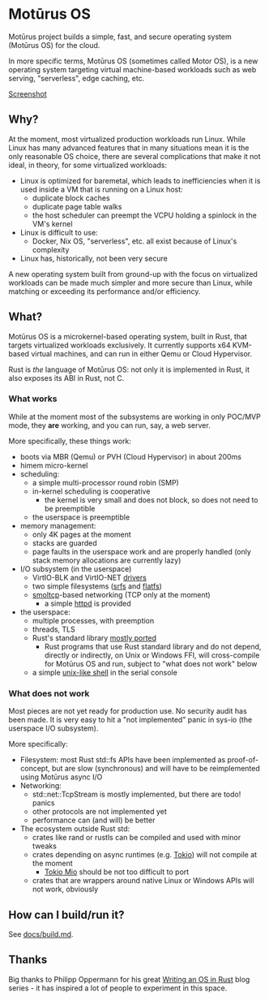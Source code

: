 # Motūrus OS

Motūrus project builds a simple, fast, and secure operating system (Motūrus OS) for the cloud.

In more specific terms, Motūrus OS (sometimes called Motor OS),
is a new operating system targeting virtual machine-based workloads such as web serving, "serverless", edge caching, etc.

[Screenshot](docs/screenshot.md)

## Why?

At the moment, most virtualized production workloads run Linux.
While Linux has many advanced features that in many
situations mean it is the only reasonable OS choice, there are
several complications that make it not ideal, in theory,
for some virtualized workloads:

* Linux is optimized for baremetal, which leads to inefficiencies
when it is used inside a VM that is running on a Linux host:
  * duplicate block caches
  * duplicate page table walks
  * the host scheduler can preempt the VCPU holding a spinlock in the VM's kernel
* Linux is difficult to use:
  * Docker, Nix OS, "serverless", etc. all exist because of Linux's complexity
* Linux has, historically, not been very secure

A new operating system built from ground-up with the focus
on virtualized workloads can be made much simpler and more
secure than Linux, while matching or exceeding its 
performance and/or efficiency.

## What?

Motūrus OS is a microkernel-based operating system, built in
Rust, that targets virtualized workloads exclusively. It
currently supports x64 KVM-based virtual machines, and can
run in either Qemu or Cloud Hypervisor.

Rust is _the_ language of Motūrus OS: not only it is
implemented in Rust, it also exposes its ABI in Rust, not C.

### What works

While at the moment most of the subsystems are working in only
POC/MVP mode, they **are** working, and you can run, say, a web
server.

More specifically, these things work:

* boots via MBR (Qemu) or PVH (Cloud Hypervisor) in about 200ms
* himem micro-kernel
* scheduling:
  * a simple multi-processor round robin (SMP)
  * in-kernel scheduling is cooperative
    * the kernel is very small and does not block, so does not need to be preemptible
  * the userspace is preemptible
* memory management:
  * only 4K pages at the moment
  * stacks are guarded
  * page faults in the userspace work and are properly handled (only stack memory allocations are currently lazy)
* I/O subsystem (in the userspace)
  * VirtIO-BLK and VirtIO-NET [drivers](https://github.com/moturus/motor-os/tree/main/src/lib/virtio)
  * two simple filesystems
  ([srfs](https://crates.io/crates/srfs) and
  [flatfs](https://crates.io/crates/flatfs))
  * [smoltcp](https://crates.io/crates/smoltcp)-based networking (TCP only at the moment)
    * a simple [httpd](https://github.com/moturus/motor-os/tree/main/src/bin/httpd) is provided
* the userspace:
  * multiple processes, with preemption
  * threads, TLS
  * Rust's standard library [mostly ported](https://github.com/moturus/rust/tree/moturus-2023-12-16)
    * Rust programs that use Rust standard library and do not
    depend, directly or indirectly, on Unix or Windows FFI,
    will cross-compile for Motūrus OS and run, subject to
    "what does not work" below
  * a simple [unix-like shell](https://github.com/moturus/rush) in the serial console

### What does not work

Most pieces are not yet ready for production use. No security
audit has been made. It is very easy to hit a "not implemented"
panic in sys-io (the userspace I/O subsystem).

More specifically:

* Filesystem: most Rust std::fs APIs have been implemented as 
  proof-of-concept, but are slow (synchronous) and will
  have to be reimplemented using Motūrus async I/O
* Networking:
  * std::net::TcpStream is mostly implemented, but there are
  todo! panics
  * other protocols are not implemented yet
  * performance can (and will) be better
* The ecosystem outside Rust std:
  * crates like rand or rustls can be compiled and used
    with minor tweaks
  * crates depending on async runtimes (e.g.
  [Tokio](https://tokio.rs/)) will not compile at the moment
    * [Tokio Mio](https://github.com/tokio-rs/mio) should be
    not too difficult to port
  * crates that are wrappers around native Linux or Windows APIs
    will not work, obviously

## How can I build/run it? 

See [docs/build.md](docs/build.md).

## Thanks

Big thanks to Philipp Oppermann for his great [Writing an OS in Rust](https://os.phil-opp.com/) blog series - it has inspired a lot of people to experiment in this space.